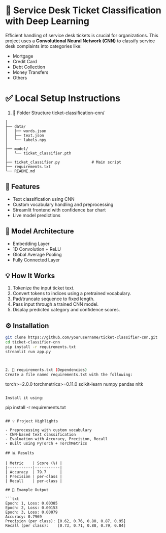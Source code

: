 # 🧠 Service Desk Ticket Classification with Deep Learning

Efficient handling of service desk tickets is crucial for organizations. This project uses a **Convolutional Neural Network (CNN)** to classify service desk complaints into categories like:

- Mortgage
- Credit Card
- Debt Collection
- Money Transfers
- Others
# ✅ Local Setup Instructions
1. 📁 Folder Structure
ticket-classification-cnn/
```
│
├── data/
│   ├── words.json
│   ├── text.json
│   └── labels.npy
│
├── model/
│   └── ticket_classifier.pth        
│
├── ticket_classifier.py              # Main script
├── requirements.txt
└── README.md
```


## 📌 Features
- Text classification using CNN
- Custom vocabulary handling and preprocessing
- Streamlit frontend with confidence bar chart
- Live model predictions

## 🧠 Model Architecture
- Embedding Layer
- 1D Convolution + ReLU
- Global Average Pooling
- Fully Connected Layer

## 💡 How It Works
1. Tokenize the input ticket text.
2. Convert tokens to indices using a pretrained vocabulary.
3. Pad/truncate sequence to fixed length.
4. Pass input through a trained CNN model.
5. Display predicted category and confidence scores.

## ⚙️ Installation

```bash
git clone https://github.com/yourusername/ticket-classifier-cnn.git
cd ticket-classifier-cnn
pip install -r requirements.txt
streamlit run app.py



2. 🐍 requirements.txt (Dependencies)
Create a file named requirements.txt with the following:
```
torch>=2.0.0
torchmetrics>=0.11.0
scikit-learn
numpy
pandas
nltk
```

Install it using:
```
pip install -r requirements.txt
```

## 💡 Project Highlights

- Preprocessing with custom vocabulary
- CNN-based text classification
- Evaluation with Accuracy, Precision, Recall
- Built using PyTorch + TorchMetrics

## 📊 Results

| Metric    | Score (%) |
|-----------|-----------|
| Accuracy  | 79.7      |
| Precision | per-class |
| Recall    | per-class |

## 🧾 Example Output

```txt
Epoch: 1, Loss: 0.00385
Epoch: 2, Loss: 0.00153
Epoch: 3, Loss: 0.00079
Accuracy: 0.7969
Precision (per class): [0.62, 0.76, 0.80, 0.87, 0.95]
Recall (per class):    [0.73, 0.71, 0.88, 0.79, 0.84]
